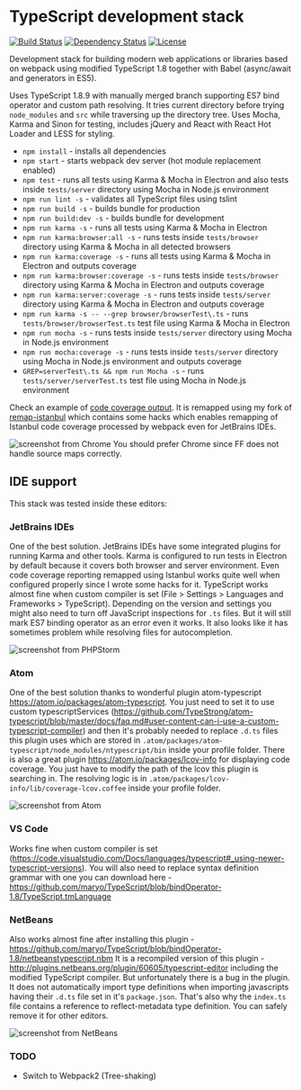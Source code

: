 # TypeScript development stack

[![Build Status](https://travis-ci.org/vaniocz/typescript-dev-stack.svg?branch=master)](https://travis-ci.org/vaniocz/typescript-dev-stack)
[![Dependency Status](https://david-dm.org/vaniocz/typescript-dev-stack.svg)](https://david-dm.org/vaniocz/typescript-dev-stack)
[![License](https://img.shields.io/badge/license-MIT-4D9283.svg)](https://github.com/vaniocz/typescript-dev-stack/blob/master/LICENSE)

Development stack for building modern web applications or libraries based on webpack using modified TypeScript 1.8 together with Babel (async/await and generators in ES5).

Uses TypeScript 1.8.9 with manually merged branch supporting ES7 bind operator and custom path resolving.
It tries current directory before trying `node_modules` and `src` while traversing up the directory tree.
Uses Mocha, Karma and Sinon for testing, includes jQuery and React with React Hot Loader and LESS for styling.

- `npm install` - installs all dependencies
- `npm start` - starts webpack dev server (hot module replacement enabled)
- `npm test` - runs all tests using Karma & Mocha in Electron and also tests inside `tests/server` directory using Mocha in Node.js environment
- `npm run lint -s` - validates all TypeScript files using tslint
- `npm run build -s` - builds bundle for production
- `npm run build:dev -s` - builds bundle for development
- `npm run karma -s` - runs all tests using Karma & Mocha in Electron
- `npm run karma:browser:all -s` - runs tests inside `tests/browser` directory using Karma & Mocha in all detected browsers
- `npm run karma:coverage -s` - runs all tests using Karma & Mocha in Electron and outputs coverage
- `npm run karma:browser:coverage -s` - runs tests inside `tests/browser` directory using Karma & Mocha in Electron and outputs coverage
- `npm run karma:server:coverage -s` - runs tests inside `tests/server` directory using Karma & Mocha in Electron and outputs coverage
- `npm run karma -s -- --grep browser/browserTest\.ts` - runs `tests/browser/browserTest.ts` test file using Karma & Mocha in Electron
- `npm run mocha -s` - runs tests inside `tests/server` directory using Mocha in Node.js environment
- `npm run mocha:coverage -s` - runs tests inside `tests/server` directory using Mocha in Node.js environment and outputs coverage
- `GREP=serverTest\.ts && npm run Mocha -s` - runs `tests/server/serverTest.ts` test file using Mocha in Node.js environment

Check an example of [code coverage output](https://htmlpreview.github.io/?https://raw.githubusercontent.com/vaniocz/typescript-dev-stack/master/build/coverage/Karma/html/index.html).
It is remapped using my fork of [remap-istanbul](https://github.com/maryo/remap-istanbul) which contains some hacks
which enables remapping of Istanbul code coverage processed by webpack even for JetBrains IDEs.

![screenshot from Chrome](https://i.imgsafe.org/09409a2.png)
You should prefer Chrome since FF does not handle source maps correctly.

## IDE support
This stack was tested inside these editors:

### JetBrains IDEs
One of the best solution. JetBrains IDEs have some integrated plugins for running Karma and other tools.
Karma is configured to run tests in Electron by default because it covers both browser and server environment.
Even code coverage reporting remapped using Istanbul works quite well when configured properly since I wrote some hacks for it.
TypeScript works almost fine when custom compiler is set (File > Settings > Languages and Frameworks > TypeScript).
Depending on the version and settings you might also need to turn off JavaScript inspections for `.ts` files.
But it will still mark ES7 binding operator as an error even it works.
It also looks like it has sometimes problem while resolving files for autocompletion.

![screenshot from PHPStorm](https://i.imgsafe.org/29a49d7.png)

### Atom
One of the best solution thanks to wonderful plugin atom-typescript https://atom.io/packages/atom-typescript.
You just need to set it to use custom typescriptServices
(https://github.com/TypeStrong/atom-typescript/blob/master/docs/faq.md#user-content-can-i-use-a-custom-typescript-compiler)
and then it's probably needed to replace `.d.ts` files this plugin uses which are stored in
`.atom/packages/atom-typescript/node_modules/ntypescript/bin` inside your profile folder. There is also a great plugin
https://atom.io/packages/lcov-info for displaying code coverage. You just have to modify the path of the lcov this
plugin is searching in.
The resolving logic is in `.atom/packages/lcov-info/lib/coverage-lcov.coffee` inside your profile folder.

![screenshot from Atom](https://i.imgsafe.org/3376551.png)

### VS Code
Works fine when custom compiler is set (https://code.visualstudio.com/Docs/languages/typescript#_using-newer-typescript-versions).
You will also need to replace syntax definition grammar with one you can download here - https://github.com/maryo/TypeScript/blob/bindOperator-1.8/TypeScript.tmLanguage

### NetBeans
Also works almost fine after installing this plugin - https://github.com/maryo/TypeScript/blob/bindOperator-1.8/netbeanstypescript.nbm
It is a recompiled version of this plugin - http://plugins.netbeans.org/plugin/60605/typescript-editor
including the modified TypeScript compiler. But unfortunately there is a bug in the plugin.
It does not automatically import type definitions when importing javascripts having their `.d.ts` file set in it's `package.json`.
That's also why the `index.ts` file contains a reference to reflect-metadata type definition. You can safely remove it for other editors.

![screenshot from NetBeans](https://i.imgsafe.org/0a2c943.png)

### TODO
- Switch to Webpack2 (Tree-shaking)
